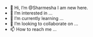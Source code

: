 - 👋 Hi, I’m @Sharmesha I am new here.
- 👀 I’m interested in ...
- 🌱 I’m currently learning ...
- 💞️ I’m looking to collaborate on ...
- 📫 How to reach me ...

<!---
Sharmesha/Sharmesha is a ✨ special ✨ repository because its `README.md` (this file) appears on your GitHub profile.
You can click the Preview link to take a look at your changes.
--->
